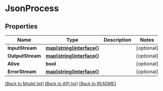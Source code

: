 # JsonProcess

## Properties

Name | Type | Description | Notes
------------ | ------------- | ------------- | -------------
**InputStream** | [**map[string]interface{}**](.md) |  | [optional] 
**OutputStream** | [**map[string]interface{}**](.md) |  | [optional] 
**Alive** | **bool** |  | [optional] 
**ErrorStream** | [**map[string]interface{}**](.md) |  | [optional] 

[[Back to Model list]](../README.md#documentation-for-models) [[Back to API list]](../README.md#documentation-for-api-endpoints) [[Back to README]](../README.md)


